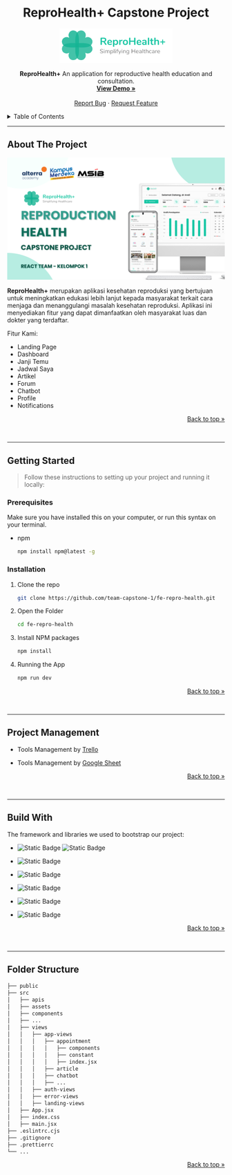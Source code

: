 <!-- TITLE -->

<div id="readme-top" align="center" >
   <h1>
    ReproHealth+ Capstone Project
    </h1>
    <a  href="https://github.com/othneildrew/Best-README-Template">
        <img src="./src/assets/logo-reprohealth.png" alt="Logo" width="auto" height="80">
    </a>
    <br />
</div>
<p align="center">
    <b>ReproHealth+</b> An application for reproductive health education and consultation.
    <br />
    <a href="https://reprohealth.netlify.app/"><strong>View Demo »</strong></a>
    <br />
    <br />
    <a href="https://github.com/team-capstone-1/fe-repro-health/issues">Report Bug</a>
    ·
    <a href="https://github.com/team-capstone-1/fe-repro-health/issues">Request Feature</a>
</p>

<!-- TABLE OF CONTENTS -->
<details>
  <summary>Table of Contents</summary>
  <ul>
    <li>
      <a href="#about-the-project">About The Project</a>
    </li>
    <li><a href="#getting-started">Getting Started</a></li>
    <li><a href="#project-management">Project Management</a></li>
    <li><a href="#build-with">Build With</a></li>
    <li><a href="#folder-structure">Folder Structure</a></li>
  </ul>
</details>

---

## About The Project

![thumbnail](./src/assets/thumbnail-reprohealth.png)

<b>ReproHealth+</b> merupakan aplikasi kesehatan reproduksi yang bertujuan untuk meningkatkan edukasi lebih lanjut kepada masyarakat terkait cara menjaga dan menanggulangi masalah kesehatan reproduksi. Aplikasi ini menyediakan fitur yang dapat dimanfaatkan oleh masyarakat luas dan dokter yang terdaftar.

Fitur Kami:

- Landing Page
- Dashboard
- Janji Temu
- Jadwal Saya
- Artikel
- Forum
- Chatbot
- Profile
- Notifications

<p align="right"><a href="#readme-top"> Back to top  &#187;</a></p>
<br/>

---

## Getting Started

> Follow these instructions to setting up your project and running it locally:

### Prerequisites

Make sure you have installed this on your computer, or run this syntax on your terminal.

- npm

  ```sh
  npm install npm@latest -g
  ```

### Installation

1. Clone the repo

   ```sh
   git clone https://github.com/team-capstone-1/fe-repro-health.git
   ```

2. Open the Folder

   ```sh
   cd fe-repro-health
   ```

3. Install NPM packages

   ```sh
   npm install
   ```

4. Running the App

   ```sh
   npm run dev
   ```

<p align="right"><a href="#readme-top"> Back to top  &#187;</a></p>
<br/>

---

## Project Management

- Tools Management by [Trello](https://trello.com/b/p98N36ej/react-section "Trello")

- Tools Management by [Google Sheet](https://docs.google.com/spreadsheets/d/19hWmioxQcot7XRc-tBKNSKc15jsOboLjY8s74rWJsrs/edit?usp=sharing "Google Sheet")

<p align="right"><a href="#readme-top"> Back to top  &#187;</a></p>
<br/>

---

## Build With

The framework and libraries we used to bootstrap our project:

- ![Static Badge](https://img.shields.io/badge/React-%2361DAFB?style=fot-the-badge&logo=react&color=%23000&link=https%3A%2F%2Fant.design%2Fdocs%2Freact%2Fintroduce) ![Static Badge](https://img.shields.io/badge/Vite-%23646CFF?style=fot-the-badge&logo=vite&color=%23000)

- ![Static Badge](https://img.shields.io/badge/Ant%20Design-%230170FE?style=fot-the-badge&logo=ant%20design&color=%230170FE&link=https%3A%2F%2Fant.design%2Fdocs%2Freact%2Fintroduce)

- ![Static Badge](https://img.shields.io/badge/Tailwind%20CSS-%2306B6D4?style=fot-the-badge&logo=tailwind%20css&color=%23000&link=https%3A%2F%2Fant.design%2Fdocs%2Freact%2Fintroduce)

- ![Static Badge](https://img.shields.io/badge/React%20Hook%20Form-%23EC5990?style=fot-the-badge&logo=react%20hook%20form&color=%23ffd4e1)

- ![Static Badge](https://img.shields.io/badge/React%20Router-%23CA4245?style=fot-the-badge&logo=react%20router&color=%23000)

- ![Static Badge](https://img.shields.io/badge/Axios-%235A29E4?style=fot-the-badge&logo=axios&color=%235A29E4)

<p align="right"><a href="#readme-top"> Back to top  &#187;</a></p>
<br/>

---

## Folder Structure

```
├── public
├── src
│   ├── apis
│   ├── assets
│   ├── components
│   ├── ...
│   ├── views
│   │   ├── app-views
│   │   │   ├── appointment
│   │   │   │   ├── components
│   │   │   │   ├── constant
│   │   │   │   ├── index.jsx
│   │   │   ├── article
│   │   │   ├── chatbot
│   │   │   ├── ...
│   │   ├── auth-views
│   │   ├── error-views
│   │   ├── landing-views
│   ├── App.jsx
│   ├── index.css
│   ├── main.jsx
├── .eslintrc.cjs
├── .gitignore
├── .prettierrc
└── ...
```

<p align="right"><a href="#readme-top"> Back to top  &#187;</a></p>
